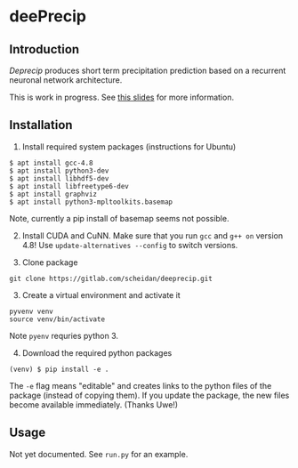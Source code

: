 deePrecip
=========

Introduction
------------

_Deprecip_ produces short term precipitation prediction based on a
recurrent neuronal network architecture.

This is work in progress. See [this
slides](http://www.slideshare.net/scheidan/recurrent-neuronal-network-tailored-for-weather-radar-nowcasting)
for more information.


Installation
------------

1. Install required system packages (instructions for Ubuntu)
```
$ apt install gcc-4.8
$ apt install python3-dev
$ apt install libhdf5-dev
$ apt install libfreetype6-dev
$ apt install graphviz
$ apt install python3-mpltoolkits.basemap
```
Note, currently a pip install of basemap seems not possible.

2. Install CUDA and CuNN.
Make sure that you run `gcc` and `g++ on` version
4.8! Use `update-alternatives --config` to switch versions.

3. Clone package
```
git clone https://gitlab.com/scheidan/deeprecip.git
```

3. Create a virtual environment and activate it
```
pyvenv venv
source venv/bin/activate
```
Note `pyenv` requries python 3.


4. Download the required python packages
```
(venv) $ pip install -e .
```
The `-e` flag means "editable" and creates links to the python files of
the package (instead of copying them). If you update the package, the
new files become available immediately. (Thanks Uwe!)


Usage
-----

Not yet documented.
See `run.py` for an example.